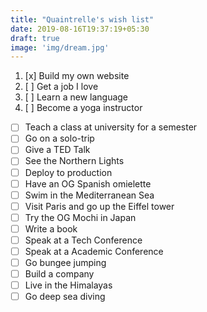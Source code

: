 ```yaml
---
title: "Quaintrelle's wish list"
date: 2019-08-16T19:37:19+05:30
draft: true
image: 'img/dream.jpg'
---
```

1. [x] Build my own website
2. [ ] Get a job I love
3. [ ] Learn a new language
4. [ ] Become a yoga instructor
- [ ] Teach a class at university for a semester
- [ ] Go on a solo-trip
- [ ] Give a TED Talk
- [ ] See the Northern Lights
- [ ] Deploy to production
- [ ] Have an OG Spanish omielette
- [ ] Swim in the Mediterranean Sea
- [ ] Visit Paris and go up the Eiffel tower
- [ ] Try the OG Mochi in Japan
- [ ] Write a book
- [ ] Speak at a Tech Conference 
- [ ] Speak at a Academic Conference
- [ ] Go bungee jumping 
- [ ] Build a company
- [ ] Live in the Himalayas
- [ ] Go deep sea diving
